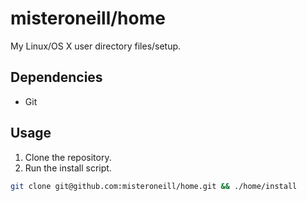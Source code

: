 # misteroneill/home

My Linux/OS X user directory files/setup.

## Dependencies

- Git

## Usage

1. Clone the repository.
1. Run the install script.

```bash
git clone git@github.com:misteroneill/home.git && ./home/install
```
